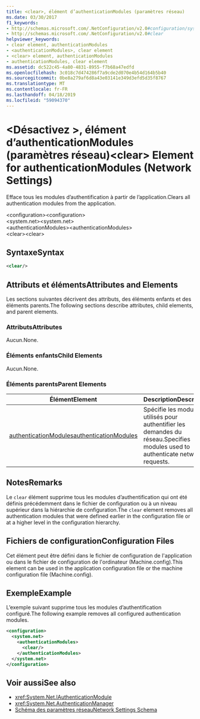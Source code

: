 ```yaml
---
title: <clear>, élément d’authenticationModules (paramètres réseau)
ms.date: 03/30/2017
f1_keywords:
- http://schemas.microsoft.com/.NetConfiguration/v2.0#configuration/system.net/authenticationModules/clear
- http://schemas.microsoft.com/.NetConfiguration/v2.0#clear
helpviewer_keywords:
- clear element, authenticationModules
- <authenticationModules>, clear element
- <clear> element, authenticationModules
- authenticationModules, clear element
ms.assetid: dc522c45-4a80-4831-8955-f7b68a47edfd
ms.openlocfilehash: 3c018c7d474286f7a9cde2d070e4b54d164b5b40
ms.sourcegitcommit: 0be8a279af6d8a43e03141e349d3efd5d35f8767
ms.translationtype: MT
ms.contentlocale: fr-FR
ms.lasthandoff: 04/18/2019
ms.locfileid: "59094370"
---
```

# <a name="clear-element-for-authenticationmodules-network-settings"></a><span data-ttu-id="ff82f-102">\<Désactivez >, élément d’authenticationModules (paramètres réseau)</span><span class="sxs-lookup"><span data-stu-id="ff82f-102">\<clear> Element for authenticationModules (Network Settings)</span></span>
<span data-ttu-id="ff82f-103">Efface tous les modules d’authentification à partir de l’application.</span><span class="sxs-lookup"><span data-stu-id="ff82f-103">Clears all authentication modules from the application.</span></span>  
  
 <span data-ttu-id="ff82f-104">\<configuration></span><span class="sxs-lookup"><span data-stu-id="ff82f-104">\<configuration></span></span>  
<span data-ttu-id="ff82f-105">\<system.net></span><span class="sxs-lookup"><span data-stu-id="ff82f-105">\<system.net></span></span>  
<span data-ttu-id="ff82f-106">\<authenticationModules></span><span class="sxs-lookup"><span data-stu-id="ff82f-106">\<authenticationModules></span></span>  
<span data-ttu-id="ff82f-107">\<clear></span><span class="sxs-lookup"><span data-stu-id="ff82f-107">\<clear></span></span>  
  
## <a name="syntax"></a><span data-ttu-id="ff82f-108">Syntaxe</span><span class="sxs-lookup"><span data-stu-id="ff82f-108">Syntax</span></span>  
  
```xml  
<clear/>  
```  
  
## <a name="attributes-and-elements"></a><span data-ttu-id="ff82f-109">Attributs et éléments</span><span class="sxs-lookup"><span data-stu-id="ff82f-109">Attributes and Elements</span></span>  
 <span data-ttu-id="ff82f-110">Les sections suivantes décrivent des attributs, des éléments enfants et des éléments parents.</span><span class="sxs-lookup"><span data-stu-id="ff82f-110">The following sections describe attributes, child elements, and parent elements.</span></span>  
  
### <a name="attributes"></a><span data-ttu-id="ff82f-111">Attributs</span><span class="sxs-lookup"><span data-stu-id="ff82f-111">Attributes</span></span>  
 <span data-ttu-id="ff82f-112">Aucun.</span><span class="sxs-lookup"><span data-stu-id="ff82f-112">None.</span></span>  
  
### <a name="child-elements"></a><span data-ttu-id="ff82f-113">Éléments enfants</span><span class="sxs-lookup"><span data-stu-id="ff82f-113">Child Elements</span></span>  
 <span data-ttu-id="ff82f-114">Aucun.</span><span class="sxs-lookup"><span data-stu-id="ff82f-114">None.</span></span>  
  
### <a name="parent-elements"></a><span data-ttu-id="ff82f-115">Éléments parents</span><span class="sxs-lookup"><span data-stu-id="ff82f-115">Parent Elements</span></span>  
  
|<span data-ttu-id="ff82f-116">**Élément**</span><span class="sxs-lookup"><span data-stu-id="ff82f-116">**Element**</span></span>|<span data-ttu-id="ff82f-117">**Description**</span><span class="sxs-lookup"><span data-stu-id="ff82f-117">**Description**</span></span>|  
|-----------------|---------------------|  
|[<span data-ttu-id="ff82f-118">authenticationModules</span><span class="sxs-lookup"><span data-stu-id="ff82f-118">authenticationModules</span></span>](../../../../../docs/framework/configure-apps/file-schema/network/authenticationmodules-element-network-settings.md)|<span data-ttu-id="ff82f-119">Spécifie les modules utilisés pour authentifier les demandes du réseau.</span><span class="sxs-lookup"><span data-stu-id="ff82f-119">Specifies modules used to authenticate network requests.</span></span>|  
  
## <a name="remarks"></a><span data-ttu-id="ff82f-120">Notes</span><span class="sxs-lookup"><span data-stu-id="ff82f-120">Remarks</span></span>  
 <span data-ttu-id="ff82f-121">Le `clear` élément supprime tous les modules d’authentification qui ont été définis précédemment dans le fichier de configuration ou à un niveau supérieur dans la hiérarchie de configuration.</span><span class="sxs-lookup"><span data-stu-id="ff82f-121">The `clear` element removes all authentication modules that were defined earlier in the configuration file or at a higher level in the configuration hierarchy.</span></span>  
  
## <a name="configuration-files"></a><span data-ttu-id="ff82f-122">Fichiers de configuration</span><span class="sxs-lookup"><span data-stu-id="ff82f-122">Configuration Files</span></span>  
 <span data-ttu-id="ff82f-123">Cet élément peut être défini dans le fichier de configuration de l'application ou dans le fichier de configuration de l'ordinateur (Machine.config).</span><span class="sxs-lookup"><span data-stu-id="ff82f-123">This element can be used in the application configuration file or the machine configuration file (Machine.config).</span></span>  
  
## <a name="example"></a><span data-ttu-id="ff82f-124">Exemple</span><span class="sxs-lookup"><span data-stu-id="ff82f-124">Example</span></span>  
 <span data-ttu-id="ff82f-125">L’exemple suivant supprime tous les modules d’authentification configuré.</span><span class="sxs-lookup"><span data-stu-id="ff82f-125">The following example removes all configured authentication modules.</span></span>  
  
```xml  
<configuration>  
  <system.net>  
    <authenticationModules>  
      <clear/>  
    </authenticationModules>  
  </system.net>  
</configuration>  
```  
  
## <a name="see-also"></a><span data-ttu-id="ff82f-126">Voir aussi</span><span class="sxs-lookup"><span data-stu-id="ff82f-126">See also</span></span>

- <xref:System.Net.IAuthenticationModule>
- <xref:System.Net.AuthenticationManager>
- [<span data-ttu-id="ff82f-127">Schéma des paramètres réseau</span><span class="sxs-lookup"><span data-stu-id="ff82f-127">Network Settings Schema</span></span>](../../../../../docs/framework/configure-apps/file-schema/network/index.md)
